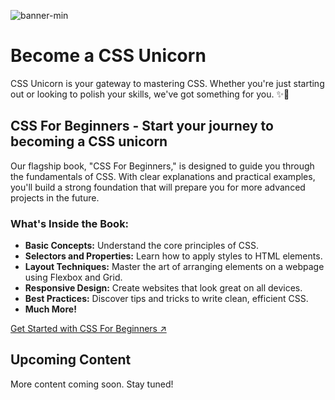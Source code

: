 
![banner-min](https://github.com/CSS-Unicorn/.github/assets/71933266/e1486bf8-e86e-4dae-872d-ca6567828dda)

# Become a CSS Unicorn

CSS Unicorn is your gateway to mastering CSS. Whether you're just starting out or looking to polish your skills, we've got something for you. ✨🦄

## CSS For Beginners - Start your journey to becoming a CSS unicorn

Our flagship book, "CSS For Beginners," is designed to guide you through the fundamentals of CSS. With clear explanations and practical examples, you'll build a strong foundation that will prepare you for more advanced projects in the future.

### What's Inside the Book:
- **Basic Concepts:** Understand the core principles of CSS.
- **Selectors and Properties:** Learn how to apply styles to HTML elements.
- **Layout Techniques:** Master the art of arranging elements on a webpage using Flexbox and Grid.
- **Responsive Design:** Create websites that look great on all devices.
- **Best Practices:** Discover tips and tricks to write clean, efficient CSS.
- **Much More!**

[Get Started with CSS For Beginners ↗](#) 

## Upcoming Content

More content coming soon. Stay tuned!
